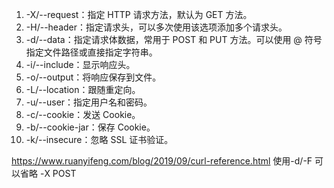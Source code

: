 1.  -X/--request：指定 HTTP 请求方法，默认为 GET 方法。
2.  -H/--header：指定请求头，可以多次使用该选项添加多个请求头。
3.  -d/--data：指定请求体数据，常用于 POST 和 PUT 方法。可以使用 @ 符号指定文件路径或直接指定字符串。
4.  -i/--include：显示响应头。
5.  -o/--output：将响应保存到文件。
6.  -L/--location：跟随重定向。
7.  -u/--user：指定用户名和密码。
8.  -c/--cookie：发送 Cookie。
9.  -b/--cookie-jar：保存 Cookie。
10.  -k/--insecure：忽略 SSL 证书验证。

https://www.ruanyifeng.com/blog/2019/09/curl-reference.html
使用-d/-F 可以省略 -X POST
